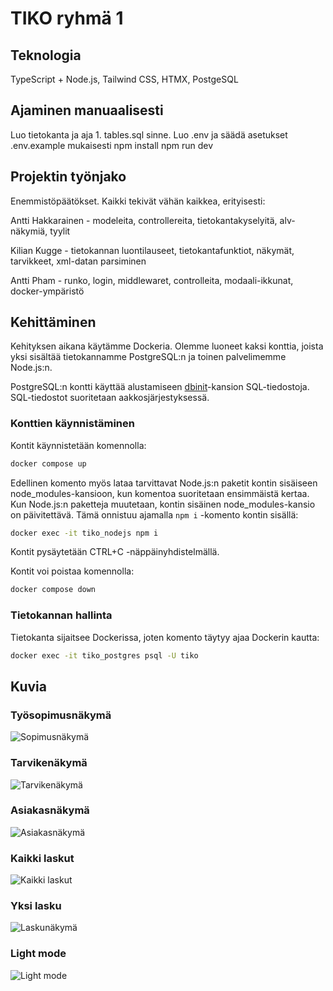 # TIKO ryhmä 1

## Teknologia

TypeScript + Node.js, Tailwind CSS, HTMX, PostgeSQL

## Ajaminen manuaalisesti

Luo tietokanta ja aja 1. tables.sql sinne.
Luo .env ja säädä asetukset .env.example mukaisesti 
npm install
npm run dev

## Projektin työnjako

Enemmistöpäätökset. Kaikki tekivät vähän kaikkea, erityisesti:

Antti Hakkarainen - modeleita, controllereita, tietokantakyselyitä, alv-näkymiä, tyylit

Kilian Kugge - tietokannan luontilauseet, tietokantafunktiot, näkymät, tarvikkeet, xml-datan parsiminen

Antti Pham - runko, login, middlewaret, controlleita, modaali-ikkunat, docker-ympäristö

## Kehittäminen

Kehityksen aikana käytämme Dockeria. Olemme luoneet kaksi konttia, joista yksi
sisältää tietokannamme PostgreSQL:n ja toinen palvelimemme Node.js:n.

PostgreSQL:n kontti käyttää alustamiseen [dbinit](./dbinit)-kansion
SQL-tiedostoja. SQL-tiedostot suoritetaan aakkosjärjestyksessä.

### Konttien käynnistäminen

Kontit käynnistetään komennolla:

```bash
docker compose up
```

Edellinen komento myös lataa tarvittavat Node.js:n paketit kontin sisäiseen
node_modules-kansioon, kun komentoa suoritetaan ensimmäistä kertaa.
Kun Node.js:n paketteja muutetaan, kontin sisäinen node_modules-kansio on
päivitettävä. Tämä onnistuu ajamalla `npm i` -komento kontin sisällä:

```bash
docker exec -it tiko_nodejs npm i
```

Kontit pysäytetään CTRL+C -näppäinyhdistelmällä.

Kontit voi poistaa komennolla:

```bash
docker compose down
```

### Tietokannan hallinta

Tietokanta sijaitsee Dockerissa, joten komento täytyy ajaa Dockerin kautta:

```bash
docker exec -it tiko_postgres psql -U tiko
```

## Kuvia

### Työsopimusnäkymä
![Sopimusnäkymä](/doc/kuva01.png?raw=true "Työsopimusnäkymä")

### Tarvikenäkymä
![Tarvikenäkymä](/doc/kuva02.png?raw=true "Tarvikenäkymä")

### Asiakasnäkymä
![Asiakasnäkymä](/doc/kuva03.png?raw=true "Asiakasnäkymä")

### Kaikki laskut
![Kaikki laskut](/doc/kuva04.png?raw=true "Kaikki laskut")

### Yksi lasku
![Laskunäkymä](/doc/kuva06.png?raw=true "Yksi lasku")

### Light mode
![Light mode](/doc/kuva05.png?raw=true "Light mode")